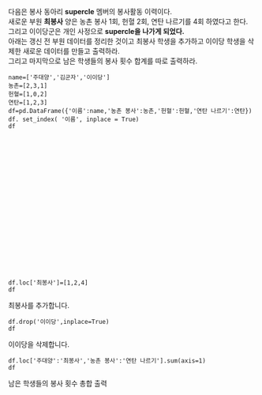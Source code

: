 다음은 봉사 동아리 __supercle__ 멤버의 봉사활동 이력이다.  <br>
새로운 부원 __최봉사__ 양은 농촌 봉사 1회, 헌혈 2회, 연탄 나르기를 4회 하였다고 한다.  <br>
그리고 이이당군은 개인 사정으로 __supercle을 나가게 되었다.__  <br>
아래는 갱신 전 부원 데이터를 정리한 것이고 최봉사 학생을 추가하고 이이당 학생을 삭제한 새로운 데이터를 만들고 출력하라. <br>
그리고 마지막으로 남은 학생들의 봉사 횟수 합계를 따로 출력하라.  <br> 


```
name=['주대양','김군자','이이당']
농촌=[2,3,1]
헌혈=[1,0,2]
연탄=[1,2,3]
df=pd.DataFrame({'이름':name,'농촌 봉사':농촌,'헌혈':헌혈,'연탄 나르기':연탄})
df. set_index( '이름', inplace = True) 
df
``` 
<br> <br><br><br><br><br><br><br><br><br><br><br><br><br><br><br>


```
df.loc['최봉사']=[1,2,4]
df
```
최봉사를 추가합니다. 

```
df.drop('이이당',inplace=True)
df  
``` 
이이당을 삭제합니다. 

```
df.loc['주대양':'최봉사','농촌 봉사':'연탄 나르기'].sum(axis=1)
df
```  

남은 학생들의 봉사 횟수 총합 출력

